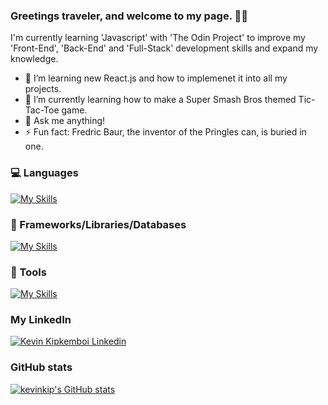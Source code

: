 ### Greetings traveler, and welcome to my page. :slightly_smiling_face::raised_back_of_hand:

I'm currently learning 'Javascript' with 'The Odin Project' to improve my 'Front-End', 'Back-End' and 'Full-Stack' development skills and expand my knowledge.

- 🌱 I’m learning new React.js and how to implemenet it into all my projects.
- 🌱 I’m currently learning how to make a Super Smash Bros themed Tic-Tac-Toe game.
- 💬 Ask me anything!
- ⚡ Fun fact: Fredric Baur, the inventor of the Pringles can, is buried in one.

### 💻 Languages
[![My Skills](https://skillicons.dev/icons?i=html,css,js,ts)](https://skillicons.dev)

### 🧰 Frameworks/Libraries/Databases
[![My Skills](https://skillicons.dev/icons?i=react,nodejs,express,mongodb,nextjs,angular,jquery)](https://skillicons.dev)

### 🔧 Tools
[![My Skills](https://skillicons.dev/icons?i=git,webpack)](https://skillicons.dev)

### My LinkedIn 
[![Kevin Kipkemboi Linkedin](https://skillicons.dev/icons?i=linkedin)](https://www.linkedin.com/in/callhimkev/) 

### GitHub stats
[![kevinkip's GitHub stats](https://github-readme-stats.vercel.app/api?username=kevinkip)](https://github.com/kevinkip/github-readme-stats)
